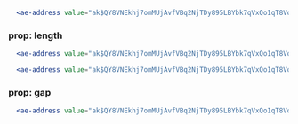 ```jsx
  <ae-address value="ak$QY8VNEkhj7omMUjAvfVBq2NjTDy895LBYbk7qVxQo1qT8VqfE" />
``` 

### prop: length
```jsx
  <ae-address value="ak$QY8VNEkhj7omMUjAvfVBq2NjTDy895LBYbk7qVxQo1qT8VqfE" length="medium" />
``` 

```jsx
  <ae-address value="ak$QY8VNEkhj7omMUjAvfVBq2NjTDy895LBYbk7qVxQo1qT8VqfE" length="short" />
``` 

### prop: gap
```jsx
  <ae-address value="ak$QY8VNEkhj7omMUjAvfVBq2NjTDy895LBYbk7qVxQo1qT8VqfE" length="medium" gap="1.5rem" />
``` 
